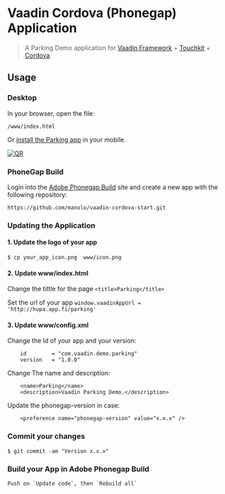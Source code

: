 # Vaadin Cordova (Phonegap) Application

> A Parking Demo application for [Vaadin Framework](http://vaadin.com) + [Touchkit](http://vaadin.com/touchkit) + [Cordova](http://cordova.apache.org/)

## Usage

### Desktop

In your browser, open the file:

    /www/index.html

Or [install the Parking app](https://build.phonegap.com/apps/1061699/share) in your mobile.

[![QR](https://chart.googleapis.com/chart?chs=150x150&cht=qr&chl=http://build.phonegap.com/apps/1061699/install/)](https://build.phonegap.com/apps/1061699/share)

### PhoneGap Build

Login into the [Adobe Phonegap Build](https://build.phonegap.com) site and
create a new app with the following repository:

    https://github.com/manolo/vaadin-cordova-start.git

### Updating the Application

#### 1. Update the logo of your app

    $ cp your_app_icon.png  www/icon.png

#### 2. Update www/index.html

Change the tittle for the page `<title>Parking</title>`

Set the url of your app `window.vaadinAppUrl = 'http://hupa.app.fi/parking'` 

#### 3. Update www/config.xml
   
Change the Id of your app and your version:

        id        = "com.vaadin.demo.parking"
        version   = "1.0.0"

Change The name and description:

        <name>Parking</name>
        <description>Vaadin Parking Demo.</description>

Update the phonegap-version in case:

        <preference name="phonegap-version" value="x.x.x" />

### Commit your changes

    $ git commit -am "Version x.x.x"

### Build your App in Adobe Phonegap Build

    Push on `Update code`, then `Rebuild all`

